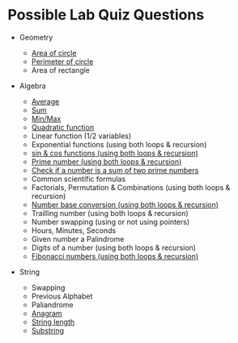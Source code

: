# Possible Lab Quiz Questions

- Geometry

  - [Area of circle](./solution/geometry/circle.c)
  - [Perimeter of circle](./solution/geometry/circle.c)
  - Area of rectangle

- Algebra

  - [Average](./solution/algebra/avg.c)
  - [Sum](./solution/algebra/sum.c)
  - [Min/Max](./solution/algebra/min_max.c-)
  - [Quadratic function](./day_2/quad.c)
  - Linear function (1/2 variables)
  - Exponential functions (using both loops & recursion)
  - [sin & cos functions (using both loops & recursion)](./day_3/sine_series.c)
  - [Prime number (using both loops & recursion)](./solution/algebra/prime.c)
  - [Check if a number is a sum of two prime numbers](./solution/algebra/sum_of_primes.c)
  - Common scientific formulas
  - Factorials, Permutation & Combinations (using both loops & recursion)
  - [Number base conversion (using both loops & recursion)](./solution/algebra/base_n.c)
  - Trailling number (using both loops & recursion)
  - Number swapping (using or not using pointers)
  - Hours, Minutes, Seconds
  - Given number a Palindrome
  - Digits of a number (using both loops & recursion)
  - [Fibonacci numbers (using both loops & recursion)](./solution/algebra/fibonacci.c)

- String

  - Swapping
  - Previous Alphabet
  - Paliandrome
  - [Anagram](./day_6/anagram.c)
  - [String length](./solution/string/length.c)
  - [Substring](./solution/string/substring.c)
  